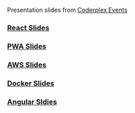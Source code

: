 Presentation slides from [Coderplex Events](https://coderplex.org)


### [React Slides](https://coderplex.org/slides/React)

### [PWA Slides](https://coderplex.org/slides/PWA)

### [AWS Slides](https://coderplex.org/slides/aws/)

### [Docker Slides](https://coderplex.org/slides/Docker/)

### [Angular Sldies](https://coderplex.org/slides/Angular)
